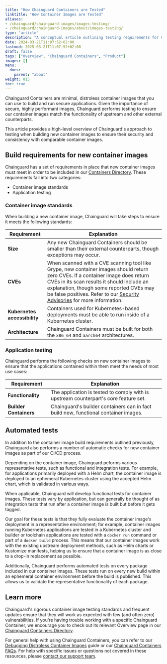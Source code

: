 ```yaml
---
title: "How Chainguard Containers are Tested"
linktitle: "How Container Images are Tested"
aliases:
- /chainguard/chainguard-images/images-testing/
- /chainguard/chainguard-images/about/images-testing/
type: "article"
description: "A conceptual article outlining testing requirements for Chainguard Containers."
date: 2024-03-21T11:07:52+02:00
lastmod: 2025-03-21T11:07:52+02:00
draft: false
tags: ["Overview", "Chainguard Containers", "Product"]
images: []
menu:
  docs:
    parent: "about"
weight: 015
toc: true
---
```


Chainguard Containers are minimal, distroless container images that you can use to build and run secure applications. Given the importance of secure, highly performant images, Chainguard performs testing to ensure our container images match the functionality of upstream and other external counterparts.

This article provides a high-level overview of Chainguard's approach to testing when building new container images to ensure their security and consistency with comparable container images.


## Build requirements for new container images

Chainguard has a set of requirements in place that new container images must meet in order to be included in our [Containers Directory](https://images.chainguard.dev?utm=docs). These requirements fall into two categories:

* Container image standards
* Application testing


### Container image standards

When building a new container image, Chainguard will take steps to ensure it meets the following standards:

| **Requirement** 	  |  **Explanation**     |
| --- | --- |
| **Size**     |  Any new Chainguard Containers should be smaller than their external counterparts, though exceptions may occur.    |
|  **CVEs**     | When scanned with a CVE scanning tool like Grype, new container images should return zero CVEs. If a container image does return CVEs in its scan results it should include an explanation, though some reported CVEs may be false positives. Refer to our [Security Advisories](https://images.chainguard.dev/security?utm_source=cg-academy&utm_medium=website&utm_campaign=dev-enablement&utm_content=edu-content-chainguard-chainguard-images-images-testing) for more information.	  |
|  **Kubernetes accessibility**     | Containers used for Kubernetes-based deployments must be able to run inside of a Kubernetes cluster.     |
|  **Architecture**     | Chainguard Containers must be built for both the `x86_64` and `aarch64` architectures.      |

### Application testing

Chainguard performs the following checks on new container images to ensure that the applications contained within them meet the needs of most use cases:

| **Requirement** 	  |  **Explanation**     |
| --- | --- |
|  **Functionality**     | The application is tested to comply with is upstream counterpart's core feature set.   |
|  **Builder Containers**     | Chainguard's builder containers can in fact build new, functional container images.     |


## Automated tests

In addition to the container image build requirements outlined previously, Chainguard also performs a number of automatic checks for new container images as part of our CI/CD process. 

Depending on the container image, Chainguard peforms various representative tests, such as functional and integration tests. For example, for applications primarily deployed with a Helm chart, the container image is deployed to an ephemeral Kubernetes cluster using the accepted Helm chart, which is validated in various ways.

When applicable, Chainguard will develop functional tests for container images. These tests vary by application, but can generally be thought of as integration tests that run after a container image is built but before it gets tagged.

Our goal for these tests is that they fully evaluate the container image's deployment in a representative environment; for example, container images running Kubernetes applications are tested in a Kubernetes cluster and builder or toolchain applications are tested with a `docker run` command or part of a `docker build` process. This means that our container images work with the existing upstream deployment methods, such as Helm charts or Kustomize manifests, helping us to ensure that a container image is as close to a drop-in replacement as possible.

Additionally, Chainguard performs automated tests on every package included in our container images. These tests run on every new build within an ephemeral container environment before the build is published. This allows us to validate the representative functionality of each package.


## Learn more

Chainguard's rigorous container image testing standards and frequent updates ensure that they will work as expected with few (and often zero) vulnerabilities. If you're having trouble working with a specific Chainguard Container, we encourage you to check out its relevant Overview page in our [Chainguard Containers Directory](https://images.chainguard.dev/directory?utm_source=cg-academy&utm_medium=website&utm_campaign=dev-enablement&utm_content=edu-content-chainguard-chainguard-images-images-testing).

For general help with using Chainguard Containers, you can refer to our [Debugging Distroless Container Images](/chainguard/chainguard-images/debugging-distroless-images/) guide or our [Chainguard Containers FAQs](/chainguard/chainguard-images/faq/). For help with specific issues or questions not covered in these resources, please [contact our support team](https://support.chainguard.dev?utm=docs).
